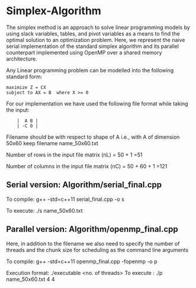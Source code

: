 # Simplex-Algorithm
The simplex method is an approach to solve linear programming models by using slack variables, tables, and pivot variables as a means to find the optimal solution to an optimization problem. Here, we represent the naive serial implementation of the standard simplex algorithm and its parallel counterpart implemented using OpenMP over a shared memory architecture.

Any Linear programming problem can be modelled into the following standard form:

    maximize Z = CX
    subject to AX = B  where X >= 0

For our implementation we have used the following file format while taking the input:

        |  A B |
        | -C 0 |

Filename should be with respect to shape of A i.e., with A of dimension 50x60 keep filename name_50x60.txt

Number of rows in the input file matrix (nL) = 50 + 1 =51

Number of columns in the input file matrix (nC) = 50 + 60 + 1 =121

## Serial version: Algorithm/serial_final.cpp
To compile: g++ -std=c++11 serial_final.cpp -o s

To execute: ./s name_50x60.txt


## Parallel version: Algorithm/openmp_final.cpp
Here, in addition to the filename we also need to specify the number of threads and the chunk size for scheduling as the command line arguments

To compile: g++ -std=c++11 openmp_final.cpp -fopenmp -o p

Execution format: ./executable <filename> <no. of threads> <chunksize>
To execute : ./p name_50x60.txt 4 4
